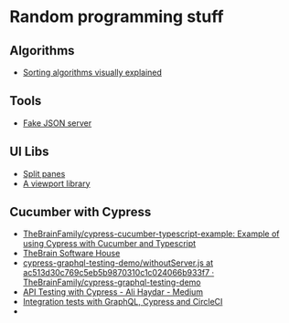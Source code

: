 # Random programming stuff


## Algorithms
* [Sorting algorithms visually explained](http://www.sorting-algorithms.com/)


## Tools
* [Fake JSON server](http://jsonplaceholder.typicode.com/)


## UI Libs
* [Split panes](https://github.com/nathancahill/Split.js)
* [A viewport library](http://asvd.github.io/viewport/)



## Cucumber with Cypress 

* [TheBrainFamily/cypress-cucumber-typescript-example: Example of using Cypress with Cucumber and Typescript](https://github.com/TheBrainFamily/cypress-cucumber-typescript-example)
* [TheBrain Software House](https://github.com/TheBrainFamily?type=source)
* [cypress-graphql-testing-demo/withoutServer.js at ac513d30c769c5eb5b9870310c1c024066b933f7 · TheBrainFamily/cypress-graphql-testing-demo](https://github.com/TheBrainFamily/cypress-graphql-testing-demo/blob/ac513d30c7/web/cypress/integration/withoutServer.js)
* [API Testing with Cypress - Ali Haydar - Medium](https://medium.com/@ali.haydar/api-testing-with-cypress-d8c60ed6aa2e)
* [Integration tests with GraphQL, Cypress and CircleCI](https://medium.com/s19-tech/integration-tests-with-graphql-cypress-and-circleci-d688b3a9a2c6)
* 

<!--stackedit_data:
eyJoaXN0b3J5IjpbLTQ1ODM4MzldfQ==
-->